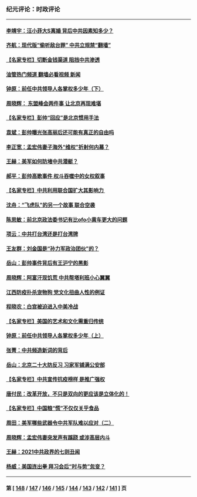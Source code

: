 ### 纪元评论：时政评论
---
#### [李靖宇：汪小菲大S离婚 背后中共因素知多少？](../../pages/nsc1025/n13395273.md?11250330) 
#### [齐航：现代版“偷听敌台罪” 中共立规禁“翻墙”](../../pages/nsc1025/n13393892.md?11250330) 
#### [【名家专栏】切断金钱渠道 阻挡中共渗透](../../pages/nsc1025/n13392322.md?11250330) 
#### [油管热门频道 翻墙必看视频 新闻](ok?11250330)
#### [钟原：前任中共领导人各掌权多少年（下）](../../pages/nsc1025/n13391984.md?11250330) 
#### [周晓辉： 东盟峰会两件事 让北京再现难堪](../../pages/nsc1025/n13393864.md?11250330) 
#### [【名家专栏】彭帅“回应”是北京惯用手法](../../pages/nsc1025/n13393412.md?11250330) 
#### [袁斌：彭帅曝光张高丽后还可能有真正的自由吗](../../pages/nsc1025/n13392984.md?11250330) 
#### [李正宽：孟宏伟妻子海外“维权”折射何内幕？](../../pages/nsc1025/n13392923.md?11250330) 
#### [王赫：美军如何防堵中共潜艇？](../../pages/nsc1025/n13392564.md?11250330) 
#### [郝平：彭帅高歌事件 权斗吞噬中的女权叙事](../../pages/nsc1025/n13392150.md?11250330) 
#### [【名家专栏】中共利用联合国扩大其影响力 ](../../pages/nsc1025/n13389250.md?11250330) 
#### [沈舟：“飞虎队”的另一个故事 联合空袭](../../pages/nsc1025/n13391928.md?11250330) 
#### [陈思敏：前北京政法委书记有比ofo小黄车更大的问题](../../pages/nsc1025/n13392039.md?11250330) 
#### [项云：中共打台湾还是打台湾牌](../../pages/nsc1025/n13391978.md?11250330) 
#### [王友群：刘金国是“孙力军政治团伙”的？](../../pages/nsc1025/n13391684.md?11250330) 
#### [岳山：彭帅事件背后有王沪宁的黑影](../../pages/nsc1025/n13391626.md?11250330) 
#### [周晓辉：阿富汗现饥荒 中共帮塔利班小心翼翼](../../pages/nsc1025/n13391087.md?11250330) 
#### [江西防疫扑杀宠物狗 党文化扭曲人性的例证](../../pages/nsc1025/n13390451.md?11250330) 
#### [程晓农：白宫被迫进入中美冷战](../../pages/nsc1025/n13390313.md?11250330) 
#### [【名家专栏】美国的艺术和文化需重归传统](../../pages/nsc1025/n13388042.md?11250330) 
#### [钟原：前任中共领导人各掌权多少年（上）](../../pages/nsc1025/n13363341.md?11250330) 
#### [张菁：中共频造新词的背后](../../pages/nsc1025/n13389672.md?11250330) 
#### [岳山：北京二十大防反习 习家军铺满公安部](../../pages/nsc1025/n13389152.md?11250330) 
#### [【名家专栏】中共宣传抗疫榜样 是推广强权](../../pages/nsc1025/n13389243.md?11250330) 
#### [唐付民：改革开放，不只是双向的更应该是立体化的！](../../pages/nsc1025/n13388852.md?11250330) 
#### [【名家专栏】中国粮“慌”不仅仅关乎食品](../../pages/nsc1025/n13388045.md?11250330) 
#### [周田：美军哪些武器令中共军队难以应对（二）](../../pages/nsc1025/n13388240.md?11250330) 
#### [周晓辉：孟宏伟妻突发声有蹊跷 或涉高层内斗](../../pages/nsc1025/n13388184.md?11250330) 
#### [王赫：2021中共政界的七则丑闻](../../pages/nsc1025/n13387945.md?11250330) 
#### [杨威：美国连出拳 拜习会后“时与势”忽变？](../../pages/nsc1025/n13387025.md?11250330) 

---
#### 第 [ [148](./148.md?11250330) / [147](./147.md?11250330) / [146](./146.md?11250330) / [145](./145.md?11250330) / [144](./144.md?11250330) / [143](./143.md?11250330) / [142](./142.md?11250330) / [141](./141.md?11250330) ] 页
